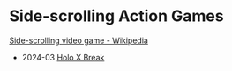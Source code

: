 # Side-scrolling Action Games
[Side-scrolling video game - Wikipedia](https://en.wikipedia.org/wiki/Side-scrolling_video_game)

- 2024-03 [Holo X Break](https://store.steampowered.com/app/2719150/Holo_X_Break/)